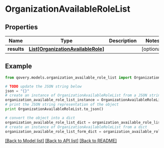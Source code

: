 # OrganizationAvailableRoleList


## Properties
Name | Type | Description | Notes
------------ | ------------- | ------------- | -------------
**results** | [**List[OrganizationAvailableRole]**](OrganizationAvailableRole.md) |  | [optional] 

## Example

```python
from qovery.models.organization_available_role_list import OrganizationAvailableRoleList

# TODO update the JSON string below
json = "{}"
# create an instance of OrganizationAvailableRoleList from a JSON string
organization_available_role_list_instance = OrganizationAvailableRoleList.from_json(json)
# print the JSON string representation of the object
print OrganizationAvailableRoleList.to_json()

# convert the object into a dict
organization_available_role_list_dict = organization_available_role_list_instance.to_dict()
# create an instance of OrganizationAvailableRoleList from a dict
organization_available_role_list_form_dict = organization_available_role_list.from_dict(organization_available_role_list_dict)
```
[[Back to Model list]](../README.md#documentation-for-models) [[Back to API list]](../README.md#documentation-for-api-endpoints) [[Back to README]](../README.md)


